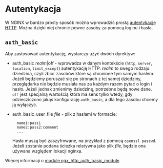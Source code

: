 Autentykacja
==========

W NGINX w bardzo prosty sposób można wprowadzić prostą [autentykację HTTP](https://en.wikipedia.org/wiki/Basic_access_authentication). Można dzięki niej chronić pewne zasoby za pomocą loginu i hasła.

`auth_basic`
----------

Aby zastosować autentykację, wystarczy użyć dwóch dyrektyw:

* auth\_basic *realm*|off - wprowadza w danym kontekście (`http`, `server`, `location`, `limit_except`) autentykację HTTP. *realm* to swego rodzaju dziedzina, czyli zbiór zasobów które są chronione tym samym hasłem. Jeżeli będziemy poruszać się po stronach z tej samej dziedziny, przeglądarka nie będzie musiała nas za każdym razem pytać o login i hasło. Jeżeli jednak zmienimy dziedzinę, potrzebne będą nowe dane. `off` jest specjalną wartością która ma sens tylko wtedy, gdy odziecziczono jakąś konfigurację `auth_basic`, a dla tego zasobu chcemy ją wyłączyć.
* auth\_basic\_user\_file *file* - plik z hasłami w formacie:

        name1:pass1
        name2:pass2:comment
        ...

  Hasła muszą być zaszyfrowane, na przykład z pomocą `openssl passwd`. Jeżeli zostanie podana ścieżka relatywna jako plik *file*, będzie ona używana względem lokacji nginxa.

Więcej informacji o [module ngx\_http\_auth\_basic\_module](http://nginx.org/en/docs/http/ngx_http_auth_basic_module.html).
